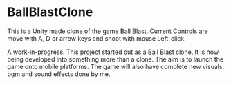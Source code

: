 # BallBlastClone
This is a Unity made clone of the game Ball Blast. Current Controls are move with A, D or arrow keys and shoot with mouse Left-click.

A work-in-progress. This project started out as a Ball Blast clone. It is now being developed into something more than a clone. The aim is to launch the game onto mobile platforms. The game will also have complete new visuals, bgm and sound effects done by me.
